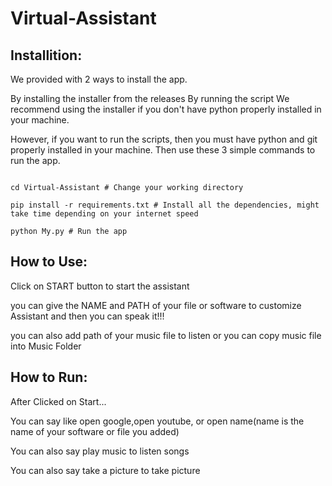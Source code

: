 # Virtual-Assistant

## **Installition**:
We provided with 2 ways to install the app.

By installing the installer from the releases
By running the script
We recommend using the installer if you don't have python properly installed in your machine.

However, if you want to run the scripts, then you must have python and git properly installed in your machine. Then use these 3 simple commands to run the app.
```git clone https://github.com/naimish18/Virtual-Assistant.git # it clones the repository in your machine

cd Virtual-Assistant # Change your working directory

pip install -r requirements.txt # Install all the dependencies, might take time depending on your internet speed

python My.py # Run the app
```

## **How to Use**:

Click on START button to start the assistant

you can give the NAME and PATH of your file or software to customize Assistant and then you can speak it!!!

you can also add path of your music file to listen or you can copy music file into Music Folder

## **How to Run**:

After Clicked on Start...

You can say like open google,open youtube, or open name(name is the name of your software or file you added)

You can also say play music to listen songs

You can also say take a picture to take picture


